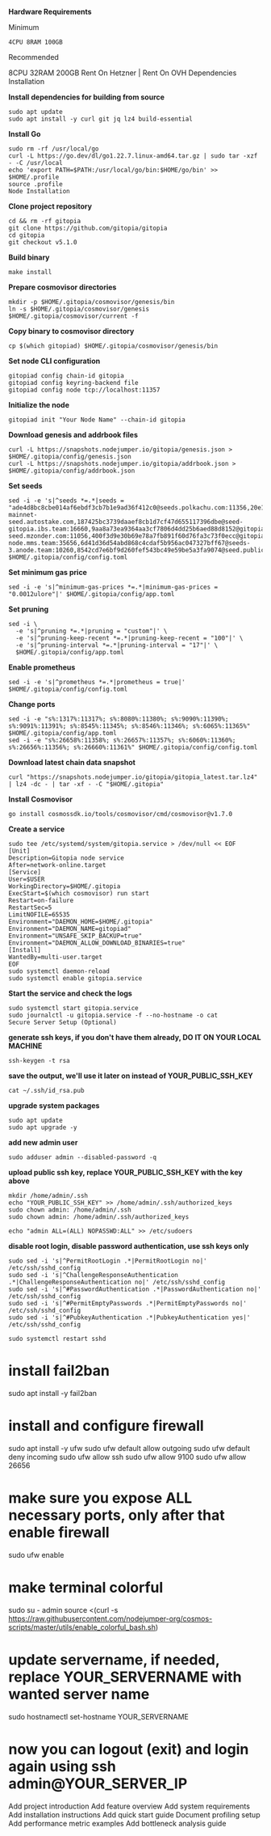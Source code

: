 **Hardware Requirements**


Minimum
```
4CPU 8RAM 100GB
```

Recommended

8CPU 32RAM 200GB
Rent On Hetzner | Rent On OVH
Dependencies Installation

**Install dependencies for building from source**
```
sudo apt update
sudo apt install -y curl git jq lz4 build-essential
```

**Install Go**
```
sudo rm -rf /usr/local/go
curl -L https://go.dev/dl/go1.22.7.linux-amd64.tar.gz | sudo tar -xzf - -C /usr/local
echo 'export PATH=$PATH:/usr/local/go/bin:$HOME/go/bin' >> $HOME/.profile
source .profile
Node Installation
```

**Clone project repository**
```
cd && rm -rf gitopia
git clone https://github.com/gitopia/gitopia
cd gitopia
git checkout v5.1.0
```

**Build binary**
```
make install
```
**Prepare cosmovisor directories**
```
mkdir -p $HOME/.gitopia/cosmovisor/genesis/bin
ln -s $HOME/.gitopia/cosmovisor/genesis $HOME/.gitopia/cosmovisor/current -f
```

**Copy binary to cosmovisor directory**
```
cp $(which gitopiad) $HOME/.gitopia/cosmovisor/genesis/bin
```

**Set node CLI configuration**
```
gitopiad config chain-id gitopia
gitopiad config keyring-backend file
gitopiad config node tcp://localhost:11357
```

**Initialize the node**
```
gitopiad init "Your Node Name" --chain-id gitopia
```

**Download genesis and addrbook files**
```
curl -L https://snapshots.nodejumper.io/gitopia/genesis.json > $HOME/.gitopia/config/genesis.json
curl -L https://snapshots.nodejumper.io/gitopia/addrbook.json > $HOME/.gitopia/config/addrbook.json
```

**Set seeds**
```
sed -i -e 's|^seeds *=.*|seeds = "ade4d8bc8cbe014af6ebdf3cb7b1e9ad36f412c0@seeds.polkachu.com:11356,20e1000e88125698264454a884812746c2eb4807@seeds.lavenderfive.com:11356,ebc272824924ea1a27ea3183dd0b9ba713494f83@gitopia-mainnet-seed.autostake.com,187425bc3739daaef8cb1d7cf47d655117396dbe@seed-gitopia.ibs.team:16660,9aa8a73ea9364aa3cf7806d4dd25b6aed88d8152@gitopia-seed.mzonder.com:11056,400f3d9e30b69e78a7fb891f60d76fa3c73f0ecc@gitopia.rpc.kjnodes.com:14159,f280239045928af4e1b289d9df4059b7f941777b@seed-node.mms.team:35656,6d41d36d54abd868c4cdaf5b956ac047327bff67@seeds-3.anode.team:10260,8542cd7e6bf9d260fef543bc49e59be5a3fa9074@seed.publicnode.com:26656,08bc9afd0cac4ae6cf8f1877920b0cc7e58a6f42@seeds.tendermint.roomit.xyz:40001"|' $HOME/.gitopia/config/config.toml
```

**Set minimum gas price**
```
sed -i -e 's|^minimum-gas-prices *=.*|minimum-gas-prices = "0.0012ulore"|' $HOME/.gitopia/config/app.toml
```

**Set pruning**
```
sed -i \
  -e 's|^pruning *=.*|pruning = "custom"|' \
  -e 's|^pruning-keep-recent *=.*|pruning-keep-recent = "100"|' \
  -e 's|^pruning-interval *=.*|pruning-interval = "17"|' \
  $HOME/.gitopia/config/app.toml
```

**Enable prometheus**
```
sed -i -e 's|^prometheus *=.*|prometheus = true|' $HOME/.gitopia/config/config.toml
```

**Change ports**
```
sed -i -e "s%:1317%:11317%; s%:8080%:11380%; s%:9090%:11390%; s%:9091%:11391%; s%:8545%:11345%; s%:8546%:11346%; s%:6065%:11365%" $HOME/.gitopia/config/app.toml
sed -i -e "s%:26658%:11358%; s%:26657%:11357%; s%:6060%:11360%; s%:26656%:11356%; s%:26660%:11361%" $HOME/.gitopia/config/config.toml
```

**Download latest chain data snapshot**
```
curl "https://snapshots.nodejumper.io/gitopia/gitopia_latest.tar.lz4" | lz4 -dc - | tar -xf - -C "$HOME/.gitopia"
```

**Install Cosmovisor**
```
go install cosmossdk.io/tools/cosmovisor/cmd/cosmovisor@v1.7.0
```

**Create a service**
```
sudo tee /etc/systemd/system/gitopia.service > /dev/null << EOF
[Unit]
Description=Gitopia node service
After=network-online.target
[Service]
User=$USER
WorkingDirectory=$HOME/.gitopia
ExecStart=$(which cosmovisor) run start
Restart=on-failure
RestartSec=5
LimitNOFILE=65535
Environment="DAEMON_HOME=$HOME/.gitopia"
Environment="DAEMON_NAME=gitopiad"
Environment="UNSAFE_SKIP_BACKUP=true"
Environment="DAEMON_ALLOW_DOWNLOAD_BINARIES=true"
[Install]
WantedBy=multi-user.target
EOF
sudo systemctl daemon-reload
sudo systemctl enable gitopia.service
```

**Start the service and check the logs**
```
sudo systemctl start gitopia.service
sudo journalctl -u gitopia.service -f --no-hostname -o cat
Secure Server Setup (Optional)
```

**generate ssh keys, if you don't have them already, DO IT ON YOUR LOCAL MACHINE**
```
ssh-keygen -t rsa
```

**save the output, we'll use it later on instead of YOUR_PUBLIC_SSH_KEY**
```
cat ~/.ssh/id_rsa.pub
```

**upgrade system packages**
```
sudo apt update
sudo apt upgrade -y
```

**add new admin user**
```
sudo adduser admin --disabled-password -q
```

**upload public ssh key, replace YOUR_PUBLIC_SSH_KEY with the key above**
```
mkdir /home/admin/.ssh
echo "YOUR_PUBLIC_SSH_KEY" >> /home/admin/.ssh/authorized_keys
sudo chown admin: /home/admin/.ssh
sudo chown admin: /home/admin/.ssh/authorized_keys

echo "admin ALL=(ALL) NOPASSWD:ALL" >> /etc/sudoers
```

**disable root login, disable password authentication, use ssh keys only**
```
sudo sed -i 's|^PermitRootLogin .*|PermitRootLogin no|' /etc/ssh/sshd_config
sudo sed -i 's|^ChallengeResponseAuthentication .*|ChallengeResponseAuthentication no|' /etc/ssh/sshd_config
sudo sed -i 's|^#PasswordAuthentication .*|PasswordAuthentication no|' /etc/ssh/sshd_config
sudo sed -i 's|^#PermitEmptyPasswords .*|PermitEmptyPasswords no|' /etc/ssh/sshd_config
sudo sed -i 's|^#PubkeyAuthentication .*|PubkeyAuthentication yes|' /etc/ssh/sshd_config

sudo systemctl restart sshd
```

# install fail2ban
sudo apt install -y fail2ban

# install and configure firewall
sudo apt install -y ufw
sudo ufw default allow outgoing
sudo ufw default deny incoming
sudo ufw allow ssh
sudo ufw allow 9100
sudo ufw allow 26656

# make sure you expose ALL necessary ports, only after that enable firewall
sudo ufw enable

# make terminal colorful
sudo su - admin
source <(curl -s https://raw.githubusercontent.com/nodejumper-org/cosmos-scripts/master/utils/enable_colorful_bash.sh)

# update servername, if needed, replace YOUR_SERVERNAME with wanted server name
sudo hostnamectl set-hostname YOUR_SERVERNAME

# now you can logout (exit) and login again using ssh admin@YOUR_SERVER_IP
Add project introduction
Add feature overview
Add system requirements
Add installation instructions
Add quick start guide
Document profiling setup
Add performance metric examples
Add bottleneck analysis guide

